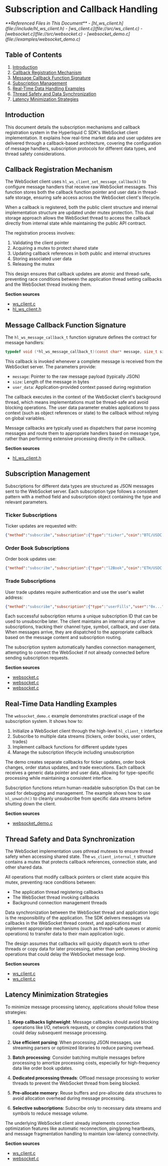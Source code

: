 # Subscription and Callback Handling

<cite>
**Referenced Files in This Document**   
- [hl_ws_client.h](file://include/hl_ws_client.h)
- [ws_client.c](file://src/ws_client.c)
- [websocket.c](file://src/websocket.c)
- [websocket_demo.c](file://examples/websocket_demo.c)
</cite>

## Table of Contents
1. [Introduction](#introduction)
2. [Callback Registration Mechanism](#callback-registration-mechanism)
3. [Message Callback Function Signature](#message-callback-function-signature)
4. [Subscription Management](#subscription-management)
5. [Real-Time Data Handling Examples](#real-time-data-handling-examples)
6. [Thread Safety and Data Synchronization](#thread-safety-and-data-synchronization)
7. [Latency Minimization Strategies](#latency-minimization-strategies)

## Introduction
This document details the subscription mechanisms and callback registration system in the Hyperliquid C SDK's WebSocket client implementation. It explains how real-time market data and user updates are delivered through a callback-based architecture, covering the configuration of message handlers, subscription protocols for different data types, and thread safety considerations.

## Callback Registration Mechanism

The WebSocket client uses `hl_ws_client_set_message_callback()` to configure message handlers that receive raw WebSocket messages. This function stores both the callback function pointer and user data in thread-safe storage, ensuring safe access across the WebSocket client's lifecycle.

When a callback is registered, both the public client structure and internal implementation structure are updated under mutex protection. This dual storage approach allows the WebSocket thread to access the callback directly from internal state while maintaining the public API contract.

The registration process involves:
1. Validating the client pointer
2. Acquiring a mutex to protect shared state
3. Updating callback references in both public and internal structures
4. Storing associated user data
5. Releasing the mutex

This design ensures that callback updates are atomic and thread-safe, preventing race conditions between the application thread setting callbacks and the WebSocket thread invoking them.

**Section sources**
- [ws_client.c](file://src/ws_client.c#L221-L234)
- [hl_ws_client.h](file://include/hl_ws_client.h#L104-L106)

## Message Callback Function Signature

The `hl_ws_message_callback_t` function signature defines the contract for message handlers:
```c
typedef void (*hl_ws_message_callback_t)(const char* message, size_t size, void* user_data);
```

This callback is invoked whenever a complete message is received from the WebSocket server. The parameters provide:
- `message`: Pointer to the raw message payload (typically JSON)
- `size`: Length of the message in bytes
- `user_data`: Application-provided context passed during registration

The callback executes in the context of the WebSocket client's background thread, which means implementations must be thread-safe and avoid blocking operations. The user data parameter enables applications to pass context (such as object references or state) to the callback without relying on global variables.

Message callbacks are typically used as dispatchers that parse incoming messages and route them to appropriate handlers based on message type, rather than performing extensive processing directly in the callback.

**Section sources**
- [hl_ws_client.h](file://include/hl_ws_client.h#L14-L14)

## Subscription Management

Subscriptions for different data types are structured as JSON messages sent to the WebSocket server. Each subscription type follows a consistent pattern with a method field and subscription object containing the type and relevant parameters.

### Ticker Subscriptions
Ticker updates are requested with:
```json
{"method":"subscribe","subscription":{"type":"ticker","coin":"BTC/USDC:USDC"}}
```

### Order Book Subscriptions
Order book updates use:
```json
{"method":"subscribe","subscription":{"type":"l2Book","coin":"ETH/USDC:USDC"}}
```

### Trade Subscriptions
User trade updates require authentication and use the user's wallet address:
```json
{"method":"subscribe","subscription":{"type":"userFills","user":"0x..."}}
```

Each successful subscription returns a unique subscription ID that can be used to unsubscribe later. The client maintains an internal array of active subscriptions, tracking their channel type, symbol, callback, and user data. When messages arrive, they are dispatched to the appropriate callback based on the message content and subscription routing.

The subscription system automatically handles connection management, attempting to connect the WebSocket if not already connected before sending subscription requests.

**Section sources**
- [websocket.c](file://src/websocket.c#L156-L181)
- [websocket.c](file://src/websocket.c#L197-L222)
- [websocket.c](file://src/websocket.c#L320-L348)

## Real-Time Data Handling Examples

The `websocket_demo.c` example demonstrates practical usage of the subscription system. It shows how to:

1. Initialize a WebSocket client through the high-level `hl_client_t` interface
2. Subscribe to multiple data streams (tickers, order books, user orders, trades)
3. Implement callback functions for different update types
4. Manage the subscription lifecycle including unsubscription

The demo creates separate callbacks for ticker updates, order book changes, order status updates, and trade executions. Each callback receives a generic data pointer and user data, allowing for type-specific processing while maintaining a consistent interface.

Subscription functions return human-readable subscription IDs that can be used for debugging and management. The example shows how to use `hl_unwatch()` to cleanly unsubscribe from specific data streams before shutting down the client.

**Section sources**
- [websocket_demo.c](file://examples/websocket_demo.c#L0-L201)

## Thread Safety and Data Synchronization

The WebSocket implementation uses pthread mutexes to ensure thread safety when accessing shared state. The `ws_client_internal_t` structure contains a mutex that protects callback references, connection state, and other shared data.

All operations that modify callback pointers or client state acquire this mutex, preventing race conditions between:
- The application thread registering callbacks
- The WebSocket thread invoking callbacks
- Background connection management threads

Data synchronization between the WebSocket thread and application logic is the responsibility of the application. The SDK delivers messages via callbacks in the WebSocket thread context, and applications must implement appropriate mechanisms (such as thread-safe queues or atomic operations) to transfer data to their main application logic.

The design assumes that callbacks will quickly dispatch work to other threads or copy data for later processing, rather than performing blocking operations that could delay the WebSocket message loop.

**Section sources**
- [ws_client.c](file://src/ws_client.c#L13-L28)
- [ws_client.c](file://src/ws_client.c#L221-L234)

## Latency Minimization Strategies

To minimize message processing latency, applications should follow these strategies:

1. **Keep callbacks lightweight**: Message callbacks should avoid blocking operations like I/O, network requests, or complex computations that could delay subsequent message processing.

2. **Use efficient parsing**: When processing JSON messages, use streaming parsers or optimized libraries to reduce parsing overhead.

3. **Batch processing**: Consider batching multiple messages before processing to amortize processing costs, especially for high-frequency data like order book updates.

4. **Dedicated processing threads**: Offload message processing to worker threads to prevent the WebSocket thread from being blocked.

5. **Pre-allocate memory**: Reuse buffers and pre-allocate data structures to avoid allocation overhead during message processing.

6. **Selective subscriptions**: Subscribe only to necessary data streams and symbols to reduce message volume.

The underlying WebSocket client already implements connection optimization features like automatic reconnection, ping/pong heartbeats, and message fragmentation handling to maintain low-latency connectivity.

**Section sources**
- [ws_client.c](file://src/ws_client.c#L0-L287)
- [websocket.c](file://src/websocket.c#L0-L375)